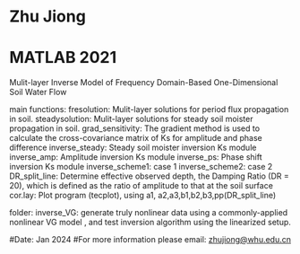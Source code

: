 # Zhu Jiong 
# MATLAB 2021
Mulit-layer Inverse Model of Frequency Domain-Based One-Dimensional Soil Water Flow

main functions:
fresolution: Mulit-layer solutions for period flux propagation in soil.
steadysolution: Mulit-layer solutions for steady  soil moister propagation in soil.
grad_sensitivity: The gradient method is used to calculate the cross-covariance matrix of Ks for amplitude and phase difference
inverse_steady: Steady  soil moister inversion Ks module
inverse_amp: Amplitude inversion Ks module
inverse_ps: Phase shift inversion Ks module
inverse_scheme1: case 1
inverse_scheme2: case 2
DR_split_line: Determine effective observed depth, the Damping Ratio (DR = 20), which is defined as the ratio of amplitude to that at the soil surface
cor.lay: Plot program (tecplot), using a1, a2,a3,b1,b2,b3,pp(DR_split_line)

folder:
inverse_VG:
generate truly nonlinear data using a commonly-applied nonlinear VG model , and test inversion algorithm using the linearized setup.


#Date:  Jan 2024 
#For more information please email: zhujiong@whu.edu.cn


